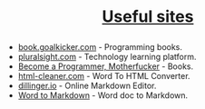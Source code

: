 # <a href="https://github.com/MilenKunchev/Test-repo" rel="Useful sites"><p align="center">Useful sites<p>
 </a>
 

* [book.goalkicker.com] - Programming books.
* [pluralsight.com] - Technology learning platform.
* [Become a Programmer, Motherfucker] - Books.
* [html-cleaner.com] - Word To HTML Converter.
* [dillinger.io] - Online Markdown Editor.
* [Word to Markdown] - Word doc to Markdown.


[dillinger.io]: <https://dillinger.io/>
[html-cleaner.com]: <https://html-cleaner.com/>
[book.goalkicker.com]: <http://book.goalkicker.com/>
[pluralsight.com]: <https://www.pluralsight.com/about>
[Become a Programmer, Motherfucker]: <http://programming-motherfucker.com/become.html>
[Word to Markdown]: <https://word2md.com/>
